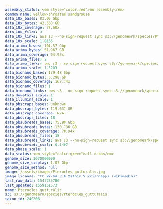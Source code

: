 ```yaml
---
assembly_status: <em style="color:red">no assembly</em>
common_name: yellow-throated sandgrouse
data_10x_bases: 83.03 Gbp
data_10x_bytes: 42.568 GB
data_10x_coverage: 77.60x
data_10x_files: 3
data_10x_links: aws s3 --no-sign-request sync s3://genomeark/species/Pterocles_gutturalis/bPteGut1/genomic_data/10x/ .<br>
data_10x_scale: 1.8166
data_arima_bases: 101.57 Gbp
data_arima_bytes: 51.967 GB
data_arima_coverage: 94.93x
data_arima_files: 2
data_arima_links: aws s3 --no-sign-request sync s3://genomeark/species/Pterocles_gutturalis/bPteGut1/genomic_data/arima/ .<br>
data_arima_scale: 1.8203
data_bionano_bases: 179.48 Gbp
data_bionano_bytes: 0.298 GB
data_bionano_coverage: 167.74x
data_bionano_files: 1
data_bionano_links: aws s3 --no-sign-request sync s3://genomeark/species/Pterocles_gutturalis/bPteGut1/genomic_data/bionano/ .<br>
data_dovetail_scale: 1
data_illumina_scale: 1
data_pbscraps_bases: unknown
data_pbscraps_bytes: 119.637 GB
data_pbscraps_coverage: N/A
data_pbscraps_files: 18
data_pbsubreads_bases: 75.90 Gbp
data_pbsubreads_bytes: 130.736 GB
data_pbsubreads_coverage: 70.94x
data_pbsubreads_files: 18
data_pbsubreads_links: aws s3 --no-sign-request sync s3://genomeark/species/Pterocles_gutturalis/bPteGut1/genomic_data/pacbio/ . --exclude "*scraps.bam*"<br>
data_pbsubreads_scale: 0.5407
data_phase_scale: 1
data_status: <em style="color:green">all data</em>
genome_size: 1070000000
genome_size_display: 1.07 Gbp
genome_size_method: null
image: /assets/images/Pterocles_gutturalis.jpg
image_license: "CC BY-SA 3.0 Yathin S Krishnappa (wikimedia)"
last_raw_data: 1547225786
last_updated: 1559151573
name: Pterocles gutturalis
s3: s3://genomeark/species/Pterocles_gutturalis
taxon_id: 240206
---
```

